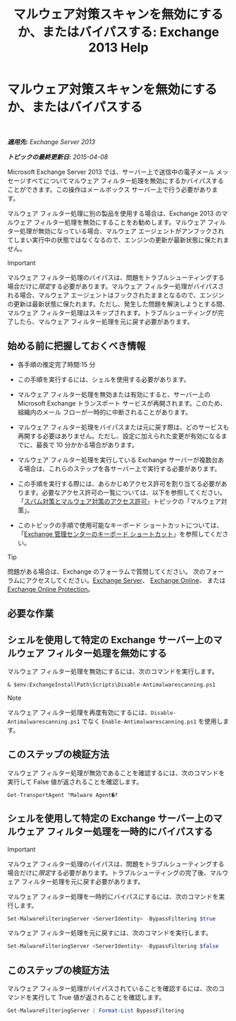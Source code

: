 ﻿---
title: 'マルウェア対策スキャンを無効にするか、またはバイパスする: Exchange 2013 Help'
TOCTitle: マルウェア対策スキャンを無効にするか、またはバイパスする
ms:assetid: 6725c74b-b3ef-4259-9337-c739e9bf7b5d
ms:mtpsurl: https://technet.microsoft.com/ja-jp/library/JJ150526(v=EXCHG.150)
ms:contentKeyID: 48269602
ms.date: 04/24/2018
mtps_version: v=EXCHG.150
ms.translationtype: HT
---

# マルウェア対策スキャンを無効にするか、またはバイパスする

 

_**適用先:** Exchange Server 2013_

_**トピックの最終更新日:** 2015-04-08_

Microsoft Exchange Server 2013 では、サーバー上で送信中の電子メール メッセージすべてについてマルウェア フィルター処理を無効にするかバイパスすることができます。この操作はメールボックス サーバー上で行う必要があります。

マルウェア フィルター処理に別の製品を使用する場合は、Exchange 2013 のマルウェア フィルター処理を無効にすることをお勧めします。マルウェア フィルター処理が無効になっている場合、マルウェア エージェントがアンフックされてしまい実行中の状態ではなくなるので、エンジンの更新が最新状態に保たれません。


> [!IMPORTANT]
> マルウェア フィルター処理のバイパスは、問題をトラブルシューティングする場合だけに<EM>限定</EM>する必要があります。マルウェア フィルター処理がバイパスされる場合、マルウェア エージェントはフックされたままとなるので、エンジンの更新は最新状態に保たれます。ただし、発生した問題を解決しようとする間、マルウェア フィルター処理はスキップされます。トラブルシューティングが完了したら、マルウェア フィルター処理を元に戻す必要があります。



## 始める前に把握しておくべき情報

  - 各手順の推定完了時間:15 分

  - この手順を実行するには、シェルを使用する必要があります。

  - マルウェア フィルター処理を無効または有効にすると、サーバー上の Microsoft Exchange トランスポート サービスが再開されます。このため、組織内のメール フローが一時的に中断されることがあります。

  - マルウェア フィルター処理をバイパスまたは元に戻す際は、どのサービスも再開する必要はありません。ただし、設定に加えられた変更が有効になるまでに、最長で 10 分かかる場合があります。

  - マルウェア フィルター処理を実行している Exchange サーバーが複数台ある場合は、これらのステップを各サーバー上で実行する必要があります。

  - この手順を実行する際には、あらかじめアクセス許可を割り当てる必要があります。必要なアクセス許可の一覧については、以下を参照してください。「[スパム対策とマルウェア対策のアクセス許可](anti-spam-and-anti-malware-permissions-exchange-2013-help.md)」トピックの「マルウェア対策」。

  - このトピックの手順で使用可能なキーボード ショートカットについては、「[Exchange 管理センターのキーボード ショートカット](keyboard-shortcuts-in-the-exchange-admin-center-exchange-online-protection-help.md)」を参照してください。


> [!TIP]
> 問題がある場合は、Exchange のフォーラムで質問してください。 次のフォーラムにアクセスしてください。<A href="https://go.microsoft.com/fwlink/p/?linkid=60612">Exchange Server</A>、 <A href="https://go.microsoft.com/fwlink/p/?linkid=267542">Exchange Online</A>、 または <A href="https://go.microsoft.com/fwlink/p/?linkid=285351">Exchange Online Protection</A>。



## 必要な作業

## シェルを使用して特定の Exchange サーバー上のマルウェア フィルター処理を無効にする

マルウェア フィルター処理を無効にするには、次のコマンドを実行します。

    & $env:ExchangeInstallPath\Scripts\Disable-Antimalwarescanning.ps1


> [!NOTE]
> マルウェア フィルター処理を再度有効にするには、<CODE>Disable-Antimalwarescanning.ps1</CODE> でなく <CODE>Enable-Antimalwarescanning.ps1</CODE> を使用します。



## このステップの検証方法

マルウェア フィルター処理が無効であることを確認するには、次のコマンドを実行して False 値が返されることを確認します。

    Get-TransportAgent "Malware Agent�?

## シェルを使用して特定の Exchange サーバー上のマルウェア フィルター処理を一時的にバイパスする


> [!IMPORTANT]
> マルウェア フィルター処理のバイパスは、問題をトラブルシューティングする場合だけに<EM>限定</EM>する必要があります。トラブルシューティングの完了後、マルウェア フィルター処理を元に戻す必要があります。



マルウェア フィルター処理を一時的にバイパスにするには、次のコマンドを実行します。

```powershell
Set-MalwareFilteringServer <ServerIdentity> -BypassFiltering $true
```

マルウェア フィルター処理を元に戻すには、次のコマンドを実行します。

```powershell
Set-MalwareFilteringServer <ServerIdentity> -BypassFiltering $false
```

## このステップの検証方法

マルウェア フィルター処理がバイパスされていることを確認するには、次のコマンドを実行して True 値が返されることを確認します。

```powershell
Get-MalwareFilteringServer | Format-List BypassFiltering
```

